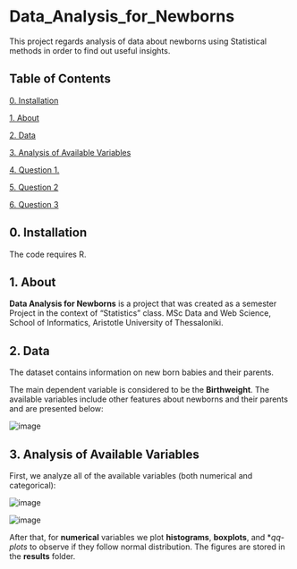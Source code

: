 # Data_Analysis_for_Newborns
This project regards analysis of data about newborns using Statistical methods in order to find out useful insights. 

## Table of Contents

[0. Installation](https://github.com/vickypar/Data_Analysis_for_Newborns#0-installation)

[1. About](https://github.com/vickypar/Data_Analysis_for_Newborns#1-about)

[2. Data](https://github.com/vickypar/Data_Analysis_for_Newborns#2-data)

[3. Analysis of Available Variables](https://github.com/vickypar/#3-Data_Analysis_for_Newborns#3-analysis-of-available-variables)

[4. Question 1.](https://github.com/vickypar/Data_Analysis_for_Newborns#4-question-1)

[5. Question 2](https://github.com/vickypar/Data_Analysis_for_Newborns#5-question-2)

[6. Question 3](https://github.com/vickypar/Data_Analysis_for_Newborns#6-question-3)


## 0. Installation 

The code requires R.

## 1. About

**Data Analysis for Newborns** is a project that was created as a semester Project in the context of “Statistics” class. MSc Data and Web Science, School of Informatics, Aristotle University of Thessaloniki.

## 2. Data
The dataset contains information on new born babies and their parents.

The main dependent variable is considered to be the **Birthweight**. The available variables include other features about newborns and their parents and are presented below:

![image](https://user-images.githubusercontent.com/95586847/203937973-0d9aff7c-6501-4d09-bb54-024766df994b.png)

## 3. Analysis of Available Variables
First, we analyze all of the available variables (both numerical and categorical):

![image](https://user-images.githubusercontent.com/95586847/203941990-cbbc9c17-fbea-45c2-a2ab-d595069f4d80.png)

![image](https://user-images.githubusercontent.com/95586847/203942426-35d69cb0-7955-47c4-8959-c5db196553bc.png)

After that, for **numerical** variables we plot **histograms**, **boxplots**, and **qq-plots* to observe if they follow normal distribution. The figures are stored in the **results** folder.







